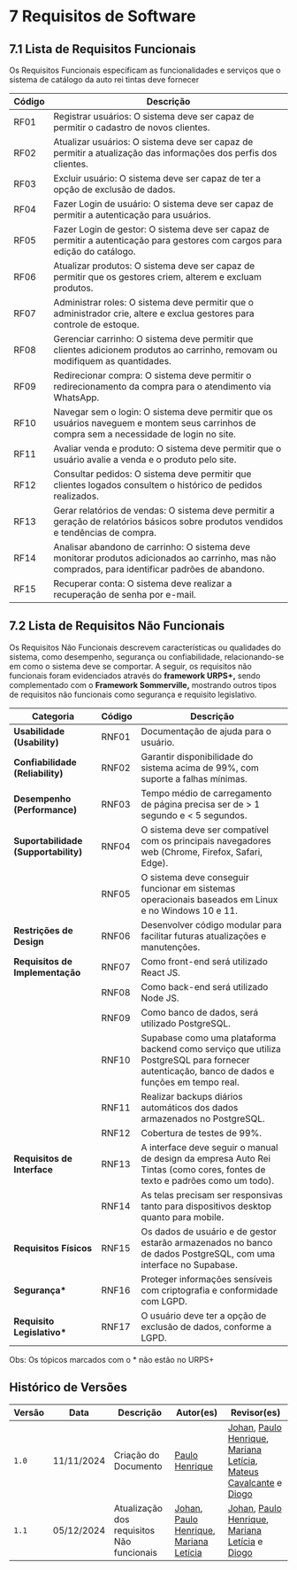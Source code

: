 # 7 Requisitos de Software

## 7.1 Lista de Requisitos Funcionais

Os Requisitos Funcionais especificam as funcionalidades e serviços que o sistema de catálogo da auto rei tintas deve fornecer
  

| Código | Descrição |
| ---| --- |
| RF01 | Registrar usuários: O sistema deve ser capaz de permitir o cadastro de novos clientes. |
| RF02 | Atualizar usuários: O sistema deve ser capaz de permitir a atualização das informações dos perfis dos clientes. |
| RF03 | Excluir usuário: O sistema deve ser capaz de ter a opção de exclusão de dados. |
| RF04 | Fazer Login de usuário: O sistema deve ser capaz de permitir a autenticação para usuários. |
| RF05 | Fazer Login de gestor: O sistema deve ser capaz de permitir a autenticação para gestores com cargos para edição do catálogo. |
| RF06 | Atualizar produtos: O sistema deve ser capaz de permitir que os gestores criem, alterem e excluam produtos. |
| RF07 | Administrar roles: O sistema deve permitir que o administrador crie, altere e exclua gestores para controle de estoque. |
| RF08 | Gerenciar carrinho: O sistema deve permitir que clientes adicionem produtos ao carrinho, removam ou modifiquem as quantidades. |
| RF09 | Redirecionar compra: O sistema deve permitir o redirecionamento da compra para o atendimento via WhatsApp. |
| RF10 | Navegar sem o login: O sistema deve permitir que os usuários naveguem e montem seus carrinhos de compra sem a necessidade de login no site. |
| RF11 | Avaliar venda e produto: O sistema deve permitir que o usuário avalie a venda e o produto pelo site. |
| RF12 | Consultar pedidos: O sistema deve permitir que clientes logados consultem o histórico de pedidos realizados. |
| RF13 | Gerar relatórios de vendas: O sistema deve permitir a geração de relatórios básicos sobre produtos vendidos e tendências de compra. |
| RF14 | Analisar abandono de carrinho: O sistema deve monitorar produtos adicionados ao carrinho, mas não comprados, para identificar padrões de abandono. |
| RF15 | Recuperar conta: O sistema deve realizar a recuperação de senha por e-mail. |

  

## 7.2 Lista de Requisitos Não Funcionais

Os Requisitos Não Funcionais descrevem características ou qualidades do sistema, como desempenho, segurança ou confiabilidade, relacionando-se em como o sistema deve se comportar. A seguir, os requisitos não funcionais foram evidenciados através do **framework URPS+,** sendo complementado com o **Framework Sommerville,** mostrando outros tipos de requisitos não funcionais como segurança e requisito legislativo.

  

| Categoria | Código | Descrição |
| ---| ---| --- |
| **Usabilidade (Usability)** | RNF01 | Documentação de ajuda para o usuário. |
| **Confiabilidade (Reliability)** | RNF02 | Garantir disponibilidade do sistema acima de 99%, com suporte a falhas mínimas. |
| **Desempenho (Performance)** | RNF03 | Tempo médio de carregamento de página precisa ser de > 1 segundo e < 5 segundos. |
| **Suportabilidade (Supportability)** | RNF04 | O sistema deve ser compatível com os principais navegadores web (Chrome, Firefox, Safari, Edge). |
|  | RNF05 | O sistema deve conseguir funcionar em sistemas operacionais baseados em Linux e no Windows 10 e 11. |
| **Restrições de Design** | RNF06 | Desenvolver código modular para facilitar futuras atualizações e manutenções. |
| **Requisitos de Implementação** | RNF07 | Como front-end será utilizado React JS. |
|  | RNF08 | Como back-end será utilizado Node JS. |
|  | RNF09 | Como banco de dados, será utilizado PostgreSQL. |
|  | RNF10 | Supabase como uma plataforma backend como serviço que utiliza PostgreSQL para fornecer autenticação, banco de dados e funções em tempo real. |
|  | RNF11 | Realizar backups diários automáticos dos dados armazenados no PostgreSQL. |
|  | RNF12 | Cobertura de testes de 99%. |
| **Requisitos de Interface** | RNF13 | A interface deve seguir o manual de design da empresa Auto Rei Tintas (como cores, fontes de texto e padrões como um todo). |
|  | RNF14 | As telas precisam ser responsivas tanto para dispositivos desktop quanto para mobile. |
| **Requisitos Físicos** | RNF15 | Os dados de usuário e de gestor estarão armazenados no banco de dados PostgreSQL, com uma interface no Supabase. |
| **Segurança\*** | RNF16 | Proteger informações sensíveis com criptografia e conformidade com LGPD. |
| **Requisito Legislativo\*** | RNF17 | O usuário deve ter a opção de exclusão de dados, conforme a LGPD. |

  

Obs: Os tópicos marcados com o \* não estão no URPS+

  

## Histórico de Versões

| Versão | Data | Descrição | Autor(es) | Revisor(es) |
| ---| ---| ---| ---| --- |
| `1.0` | 11/11/2024 | Criação do Documento | [Paulo Henrique](https://github.com/Nanashii76) | [Johan](https://github.com/johan-rocha), [Paulo Henrique](https://github.com/Nanashii76), [Mariana Letícia](https://github.com/Marianannn), [Mateus Cavalcante](https://github.com/mateuscavati) e [Diogo](https://github.com/Diogo-Barboza) |
| `1.1` | 05/12/2024 | Atualização dos requisitos Não funcionais | [Johan](https://github.com/johan-rocha), [Paulo Henrique](https://github.com/Nanashii76), [Mariana Letícia](https://github.com/Marianannn) | [Johan](https://github.com/johan-rocha), [Paulo Henrique](https://github.com/Nanashii76), [Mariana Letícia](https://github.com/Marianannn) e [Diogo](https://github.com/Diogo-Barboza) |

